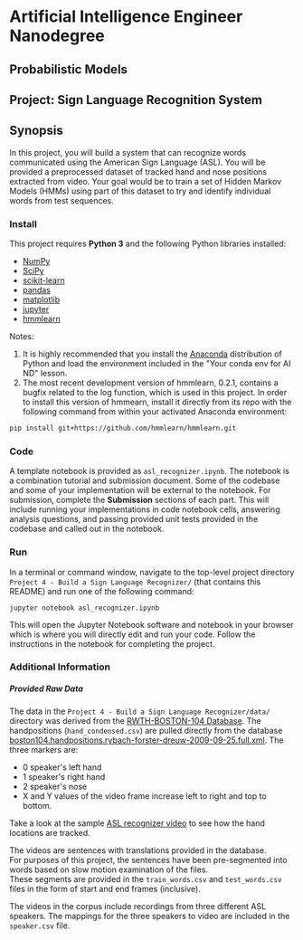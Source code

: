 # Artificial Intelligence Engineer Nanodegree
## Probabilistic Models
## Project: Sign Language Recognition System
## Synopsis

In this project, you will build a system that can recognize words communicated using the American Sign Language (ASL). You will be provided a preprocessed dataset of tracked hand and nose positions extracted from video. Your goal would be to train a set of Hidden Markov Models (HMMs) using part of this dataset to try and identify individual words from test sequences.

### Install

This project requires 
**Python 3** and the following Python libraries installed:

- [NumPy](http://www.numpy.org/)
- [SciPy](https://www.scipy.org/)
- [scikit-learn](http://scikit-learn.org/0.17/install.html)
- [pandas](http://pandas.pydata.org/)
- [matplotlib](http://matplotlib.org/)
- [jupyter](http://ipython.org/notebook.html)
- [hmmlearn](http://hmmlearn.readthedocs.io/en/latest/)

Notes: 
1. It is highly recommended that you install the [Anaconda](http://continuum.io/downloads) distribution of 
Python and load the environment included in the "Your conda env for AI ND" lesson.
2. The most recent development version of hmmlearn, 0.2.1, contains a bugfix related 
to the log function, which is used in this project.  In order to install this version of hmmearn, install it directly from its repo with the following command from 
within your activated Anaconda environment:
```sh
pip install git+https://github.com/hmmlearn/hmmlearn.git
```

### Code

A template notebook is provided as `asl_recognizer.ipynb`. The notebook is a combination tutorial and submission document.  Some of the codebase and some of your implementation will be external to the notebook. 
For submission, complete the **Submission** sections of each part.  This will include running your implementations in code notebook cells, answering analysis questions, and passing provided unit tests provided in the codebase and called out in the notebook. 

### Run

In a terminal or command window, navigate to the top-level project directory `Project 4 - Build a Sign Language Recognizer/` (that contains this README) and run one of the following command:

`jupyter notebook asl_recognizer.ipynb`

This will open the Jupyter Notebook software and notebook in your browser which is where you will directly edit and run your code. Follow the instructions in the notebook for completing the project.


### Additional Information
##### Provided Raw Data

The data in the `Project 4 - Build a Sign Language Recognizer/data/` directory was derived from 
the [RWTH-BOSTON-104 Database](http://www-i6.informatik.rwth-aachen.de/~dreuw/database-rwth-boston-104.php). 
The handpositions (`hand_condensed.csv`) are pulled directly from 
the database [boston104.handpositions.rybach-forster-dreuw-2009-09-25.full.xml](boston104.handpositions.rybach-forster-dreuw-2009-09-25.full.xml). The three markers are:

*   0  speaker's left hand
*   1  speaker's right hand
*   2  speaker's nose
*   X and Y values of the video frame increase left to right and top to bottom.

Take a look at the sample 
[ASL recognizer video](http://www-i6.informatik.rwth-aachen.de/~dreuw/download/021.avi)
to see how the hand locations are tracked.


The videos are sentences with translations provided in the database.  
For purposes of this project, the sentences have been pre-segmented 
into words based on slow motion examination of the files.  
These segments are provided in the `train_words.csv` and `test_words.csv` files
in the 
form of start and end frames (inclusive).

The videos in the corpus include recordings from three different ASL speakers.
The mappings for the three 
speakers to video are included in the `speaker.csv` 
file.
